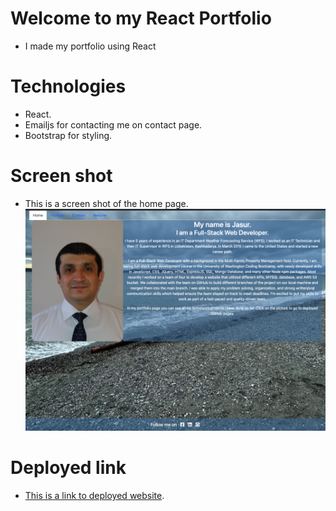 
# Welcome to my React Portfolio

* I made my portfolio using React

# Technologies

* React.
* Emailjs for contacting me on contact page.
* Bootstrap  for styling.

# Screen shot

* This is a screen shot of the home page.
![alt text](src/assets/homepage.png)

# Deployed link

* [This is a link to deployed website](https://www.google.com).